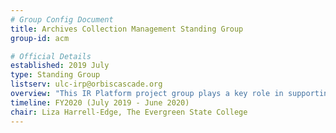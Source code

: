 ```yaml
---
# Group Config Document
title: Archives Collection Management Standing Group
group-id: acm

# Official Details
established: 2019 July
type: Standing Group
listserv: ulc-irp@orbiscascade.org
overview: "This IR Platform project group plays a key role in supporting the ULCs charge to provide broad oversight and leadership for the development, stewardship, and dissemination of unique and local content, by identifying, recommending, and planning for a pilot of an Alliance centrally-supported institutional repository (IR) platform and service model."
timeline: FY2020 (July 2019 - June 2020)
chair: Liza Harrell-Edge, The Evergreen State College
---
```




